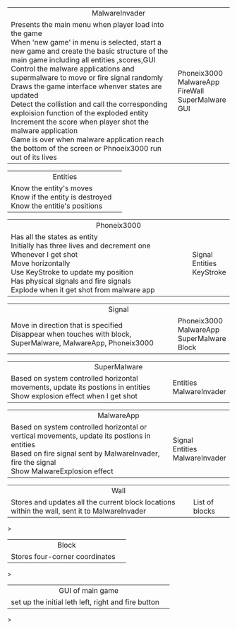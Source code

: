 <table><tr align = 'center'><td colspan = '2'>MalwareInvader</td></tr><tr><td>Presents the main menu when player load into the game<br>When 'new game' in menu is selected, start a new game and create the basic structure of the main game including all entities ,scores,GUI <br>
Control the malware applications and supermalware to move or fire signal randomly <br>
Draws the game interface whenver states are updated <br>
Detect the collistion and call the corresponding exploision function of the exploded entity<br>
Increment the score when player shot the malware application <br>
Game is over when malware application reach the bottom of the screen or Phnoeix3000 run out of its lives</td>
<td>Phoneix3000<br>
MalwareApp<br>
FireWall<br>
SuperMalware<br>
GUI<br>
</td>
</tr>
</table>

<table><tr align = 'center'><td colspan = '2'>Entities</td></tr>
<tr><td>Know the entity's moves<br>
Know if the entity is destroyed<br>
Know the entitie's positions
</td>
<td></td></tr></table>

<table><tr align = 'center'><td colspan = '2'>Phoneix3000</td></tr><tr><td>
Has all the states as entity<br>
Initially has three lives and decrement one Whenever I get shot<br>
Move horizontally <br>
Use KeyStroke to update my position<br>
Has physical signals and fire signals<br>
Explode when it get shot from malware app<br>
</td><td>
Signal<br>
Entities<br>
KeyStroke<br>
</td></tr></table>

<table><tr align = 'center'><td colspan = '2'>Signal</td></tr><tr><td>
Move in direction that is specified <br>
Disappear when touches with block, SuperMalware, MalwareApp, Phoneix3000<br>
</td><td>
Phoneix3000 <br>
MalwareApp <br>
SuperMalware<br>
Block
</td></tr></table>

<table><tr align = 'center'><td colspan = '2'>SuperMalware</td></tr><tr><td>
Based on system controlled horizontal movements, update its postions in entities<br>
Show explosion effect when I get shot<br>
</td><td>Entities<br> MalwareInvader</td></tr></table>

<table><tr align = 'center'><td colspan = '2'>MalwareApp</td></tr><tr><td>
Based on system controlled horizontal or vertical movements, update its postions in entities <br>
Based on fire signal sent by MalwareInvader, fire the signal <br>
Show MalwareExplosion effect 
</td><td>Signal <br> Entities<br>MalwareInvader
</td></tr></table>

<table><tr align = 'center'><td colspan = '2'>Wall</td></tr><tr><td>
Stores and updates all the current block locations within the wall, sent it to MalwareInvader
</td><td>
List of blocks
</td></tr></table>>

<table><tr align = 'center'><td colspan = '2'>Block</td></tr><tr><td>
Stores four-corner coordinates
</td><td></td></tr></table>>

<table><tr align = 'center'><td colspan = '2'>GUI of main game</td></tr><tr><td>set up the initial leth
left, right and fire button
</td><td></td></tr></table>>

